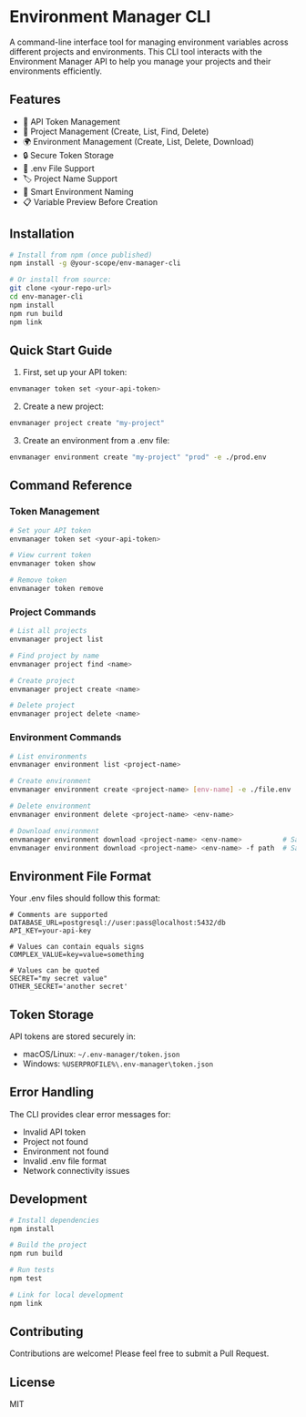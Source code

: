 # Environment Manager CLI

A command-line interface tool for managing environment variables across different projects and environments. This CLI tool interacts with the Environment Manager API to help you manage your projects and their environments efficiently.

## Features

- 🔑 API Token Management
- 📁 Project Management (Create, List, Find, Delete)
- 🌍 Environment Management (Create, List, Delete, Download)
- 🔒 Secure Token Storage
- 📝 .env File Support
- 🏷️ Project Name Support
- 🔄 Smart Environment Naming
- 📋 Variable Preview Before Creation

## Installation

```bash
# Install from npm (once published)
npm install -g @your-scope/env-manager-cli

# Or install from source:
git clone <your-repo-url>
cd env-manager-cli
npm install
npm run build
npm link
```

## Quick Start Guide

1. First, set up your API token:
```bash
envmanager token set <your-api-token>
```

2. Create a new project:
```bash
envmanager project create "my-project"
```

3. Create an environment from a .env file:
```bash
envmanager environment create "my-project" "prod" -e ./prod.env
```

## Command Reference

### Token Management
```bash
# Set your API token
envmanager token set <your-api-token>

# View current token
envmanager token show

# Remove token
envmanager token remove
```

### Project Commands
```bash
# List all projects
envmanager project list

# Find project by name
envmanager project find <name>

# Create project
envmanager project create <name>

# Delete project
envmanager project delete <name>
```

### Environment Commands
```bash
# List environments
envmanager environment list <project-name>

# Create environment
envmanager environment create <project-name> [env-name] -e ./file.env

# Delete environment
envmanager environment delete <project-name> <env-name>

# Download environment
envmanager environment download <project-name> <env-name>          # Saves as <env-name>.env
envmanager environment download <project-name> <env-name> -f path  # Saves to custom path
```

## Environment File Format

Your .env files should follow this format:
```env
# Comments are supported
DATABASE_URL=postgresql://user:pass@localhost:5432/db
API_KEY=your-api-key

# Values can contain equals signs
COMPLEX_VALUE=key=value=something

# Values can be quoted
SECRET="my secret value"
OTHER_SECRET='another secret'
```

## Token Storage

API tokens are stored securely in:
- macOS/Linux: `~/.env-manager/token.json`
- Windows: `%USERPROFILE%\.env-manager\token.json`

## Error Handling

The CLI provides clear error messages for:
- Invalid API token
- Project not found
- Environment not found
- Invalid .env file format
- Network connectivity issues

## Development

```bash
# Install dependencies
npm install

# Build the project
npm run build

# Run tests
npm test

# Link for local development
npm link
```

## Contributing

Contributions are welcome! Please feel free to submit a Pull Request.

## License

MIT 